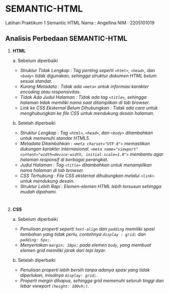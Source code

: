 # SEMANTIC-HTML
   Latihan Praktikum 1 Semantic HTML
   Nama : Angellina
   NIM  : 2205101019


## Analisis Perbedaan SEMANTIC-HTML
 1. **HTML**
    
    a. Sebelum diperbaiki
       - *Struktur Tidak Lengkap : Tag penting seperti `<html>`, `<head>`, dan `<body>` tidak digunakan, sehingga struktur dokumen HTML 
         belum sesuai standar.*
       - *Kurang Metadata : Tidak ada `<meta>` untuk informasi karakter encoding atau responsivitas.*
       - *Tidak Ada Judul Halaman : Tidak ada tag `<title>`, sehingga halaman tidak memiliki nama saat ditampilkan di tab browser.*
       - *Link ke CSS Eksternal Belum Dihubungkan : Tidak ada cara untuk menghubungkan ke file CSS untuk mendukung desain halaman.*
    
    b. Setelah diperbaiki
       - *Struktur Lengkap : Tag `<html>`, `<head>`, dan `<body>` ditambahkan untuk memenuhi standar HTML5.*
       - *Metadata Ditambahkan : `<meta charset="UTF-8">` memastikan dukungan karakter internasional. `<meta name="viewport" 
         content="width=device-width, initial-scale=1.0">` membantu agar halaman responsif di berbagai perangkat.*
       - *Judul Halaman : Tag `<title>` ditambahkan untuk menampilkan nama halaman di tab browser.*
       - *CSS Terhubung : File CSS eksternal dihubungkan melalui `<link>` untuk mendukung desain.*
       - *Struktur Lebih Rapi : Elemen-elemen HTML lebih tersusun sehingga mudah dipahami.*
  #
  
2. **CSS**
   
   a. Sebelum diperbaiki
      - *Penulisan properti seperti `text-align` dan `padding` memiliki spasi tambahan yang tidak perlu, contohnya `display : grid;` dan 
         `padding: 5px;`.*
      - *Menyertakan `margin: 10px;` pada elemen `body`, yang membuat elemen grid memiliki jarak dari tepi layar.*
   
   b. Setelah diperbaiki
      - *Penulisan properti lebih bersih tanpa adanya spasi yang tidak diperlukan, misalnya `display: grid;`.*
      - *Properti margin dihapus, sehingga grid memenuhi seluruh tinggi dan lebar viewport `(height: 100vh;)`.*
